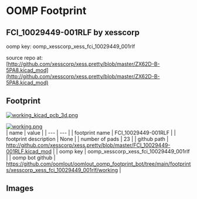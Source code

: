 # OOMP Footprint  
## FCI_10029449-001RLF  by xesscorp  
  
oomp key: oomp_xesscorp_xess_fci_10029449_001rlf  
  
source repo at: [http://github.com/xesscorp/xess.pretty/blob/master/ZX62D-B-5PA8.kicad_mod](http://github.com/xesscorp/xess.pretty/blob/master/ZX62D-B-5PA8.kicad_mod)  
## Footprint  
  
[![working_kicad_pcb_3d.png](working_kicad_pcb_3d_600.png)](working_kicad_pcb_3d.png)  
  
[![working.png](working_600.png)](working.png)  
| name | value | 
| --- | --- | 
| footprint name | FCI_10029449-001RLF | 
| footprint description | None | 
| number of pads | 23 | 
| github path | http://github.com/xesscorp/xess.pretty/blob/master/FCI_10029449-001RLF.kicad_mod | 
| oomp key | oomp_xesscorp_xess_fci_10029449_001rlf | 
| oomp bot github | https://github.com/oomlout/oomlout_oomp_footprint_bot/tree/main/footprints/xesscorp_xess_fci_10029449_001rlf/working | 
## Images  
